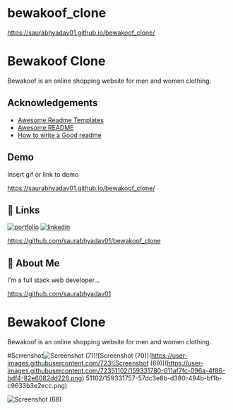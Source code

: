 # bewakoof_clone
https://saurabhyadav01.github.io/bewakoof_clone/


# Bewakoof Clone

Bewakoof is an online shopping website for men and women
clothing.




## Acknowledgements

 - [Awesome Readme Templates](https://awesomeopensource.com/project/elangosundar/awesome-README-templates)
 - [Awesome README](https://github.com/matiassingers/awesome-readme)
 - [How to write a Good readme](https://bulldogjob.com/news/449-how-to-write-a-good-readme-for-your-github-project)


## Demo

Insert gif or link to demo

https://saurabhyadav01.github.io/bewakoof_clone/
## 🔗 Links
[![portfolio](https://img.shields.io/badge/my_portfolio-000?style=for-the-badge&logo=ko-fi&logoColor=white)](https://sauraabh-portfolio.vercel.app/)
[![linkedin](https://img.shields.io/badge/linkedin-0A66C2?style=for-the-badge&logo=linkedin&logoColor=white)](https://www.linkedin.com/in/saurabh-yadav-7795731a2/)

https://github.com/saurabhyadav01/bewakoof_clone

## 🚀 About Me
I'm a full stack web  developer...

https://github.com/saurabhyadav01
# Bewakoof Clone

Bewakoof is an online shopping website for men and women
clothing.


#Scrrenshot![Screenshot (71)](https://user-images.githubusercontent.com/72351102/159331741-61ec57ee-2998-4808-99c5-415a89a68f0b.png)![Screenshot (70)](https://user-images.githubusercontent.com/723![Screenshot (69)](https://user-images.githubusercontent.com/72351102/159331780-611af7fc-096a-4f86-bdf4-82e6082dd226.png)
51102/159331757-57dc3e8b-d380-494b-bf1b-c9633b3e2ecc.png)

![Screenshot (68)](https://user-images.githubusercontent.com/72351102/159331805-681850bd-3e68-4920-8547-47b9ae1e0fb7.png)
